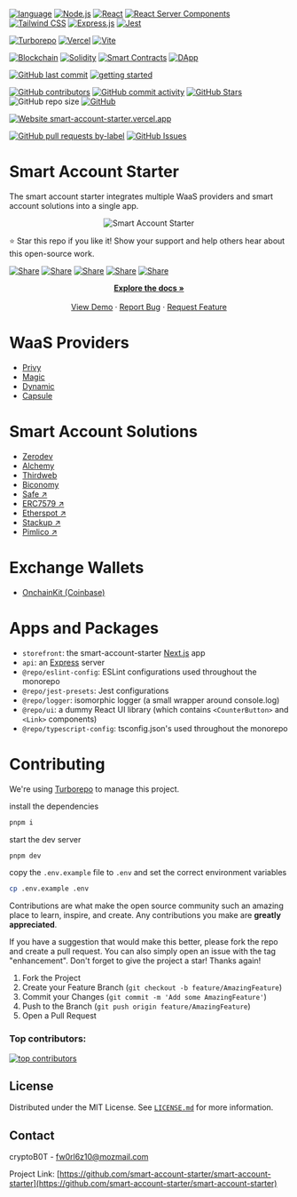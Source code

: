 
[![language](https://img.shields.io/badge/language-TypeScript-3178C6)](https://www.typescriptlang.org/)
[![Node.js](https://img.shields.io/badge/Node.js-18.16.0-339933)](https://nodejs.org/en/blog/release/v18.16.0)
[![React](https://img.shields.io/badge/React-61DAFB?style=flat&logo=react&logoColor=black)](https://reactjs.org/)
[![React Server Components](https://img.shields.io/badge/React_Server_Components-61DAFB?style=flat&logo=react&logoColor=black)](https://react.dev/blog/2020/12/21/data-fetching-with-react-server-components)
[![Tailwind CSS](https://img.shields.io/badge/Tailwind_CSS-06B6D4?style=flat&logo=tailwind-css&logoColor=white)](https://tailwindcss.com/)
[![Express.js](https://img.shields.io/badge/Express.js-000000?style=flat&logo=express&logoColor=white)](https://expressjs.com/)
[![Jest](https://img.shields.io/badge/Jest-C21325?style=flat&logo=jest&logoColor=white)](https://jestjs.io/)


[![Turborepo](https://img.shields.io/badge/Turborepo-EF4444?style=flat&logo=turborepo&logoColor=white)](https://turbo.build/)
[![Vercel](https://img.shields.io/badge/Vercel-000000?style=flat&logo=vercel&logoColor=white)](https://vercel.com/)
[![Vite](https://img.shields.io/badge/Vite-646CFF?style=flat&logo=vite&logoColor=white)](https://vitejs.dev/)

[![Blockchain](https://img.shields.io/badge/Blockchain-121D33?style=flat&logo=blockchain-dot-com&logoColor=white)](https://www.blockchain.com/)
[![Solidity](https://img.shields.io/badge/Solidity-363636?style=flat&logo=solidity&logoColor=white)](https://soliditylang.org/)
[![Smart Contracts](https://img.shields.io/badge/Smart_Contracts-FF6600?style=flat&logo=ethereum&logoColor=white)](https://ethereum.org/en/developers/docs/smart-contracts/)
[![DApp](https://img.shields.io/badge/DApp-3C3C3D?style=flat&logo=ethereum&logoColor=white)](https://ethereum.org/en/developers/docs/dapps/)

[![GitHub last commit](https://img.shields.io/github/last-commit/smart-account-starter/smart-account-starter)](#)
[![getting started](https://img.shields.io/badge/getting_started-guide-1D76DB)](https://github.com/smart-account-starter/smart-account-starter#getting-started)

<!-- Badge row 1 - status -->

[![GitHub contributors](https://img.shields.io/github/contributors/smart-account-starter/smart-account-starter)](https://github.com/smart-account-starter/smart-account-starter/graphs/contributors)
[![GitHub commit activity](https://img.shields.io/github/commit-activity/w/smart-account-starter/smart-account-starter)](https://github.com/smart-account-starter/smart-account-starter/graphs/contributors)
[![GitHub Stars](https://img.shields.io/github/stars/smart-account-starter/smart-account-starter.svg)](https://github.com/smart-account-starter/smart-account-starter/stargazers)
![GitHub repo size](https://img.shields.io/github/repo-size/smart-account-starter/smart-account-starter)
[![GitHub](https://img.shields.io/github/license/smart-account-starter/smart-account-starter?color=blue)](https://github.com/smart-account-starter/smart-account-starter/blob/master/LICENSE.md)

<!-- Badge row 2 - links and profiles -->

[![Website smart-account-starter.vercel.app](https://img.shields.io/website-up-down-green-red/https/smart-account-starter.vercel.app.svg)](https://smart-account-starter.vercel.app/)

<!-- Badge row 3 - detailed status -->

[![GitHub pull requests by-label](https://img.shields.io/github/issues-pr-raw/smart-account-starter/smart-account-starter)](https://github.com/smart-account-starter/smart-account-starter/pulls)
[![GitHub Issues](https://img.shields.io/github/issues-raw/smart-account-starter/smart-account-starter.svg)](https://github.com/smart-account-starter/smart-account-starter/issues)


# Smart Account Starter

The smart account starter integrates multiple WaaS providers and smart account solutions into a single app.

<p align="center">
  <img src="https://raw.githubusercontent.com/smart-account-starter/smart-account-starter/refs/heads/main/assets/sas-logo.png" alt="Smart Account Starter" />
</p>



⭐ Star this repo if you like it! Show your support and help others hear about this open-source work.

[![Share](https://img.shields.io/badge/share-000000?logo=x&logoColor=white)](https://x.com/intent/tweet?text=Check%20out%20this%20project%20on%20GitHub:%20https://github.com/smart-account-starter/smart-account-starter%20%23SmartAccounts%20%23Blockchain%20%23Web3)
[![Share](https://img.shields.io/badge/share-1877F2?logo=facebook&logoColor=white)](https://www.facebook.com/sharer/sharer.php?u=https://github.com/smart-account-starter/smart-account-starter)
[![Share](https://img.shields.io/badge/share-0A66C2?logo=linkedin&logoColor=white)](https://www.linkedin.com/sharing/share-offsite/?url=https://github.com/smart-account-starter/smart-account-starter)
[![Share](https://img.shields.io/badge/share-FF4500?logo=reddit&logoColor=white)](https://www.reddit.com/submit?title=Check%20out%20this%20project%20on%20GitHub:%20https://github.com/smart-account-starter/smart-account-starter)
[![Share](https://img.shields.io/badge/share-0088CC?logo=telegram&logoColor=white)](https://t.me/share/url?url=https://github.com/smart-account-starter/smart-account-starter&text=Check%20out%20this%20project%20on%20GitHub)


  <p align="center">
    <a href="https://github.com/smart-account-starter/smart-account-starter"><strong>Explore the docs »</strong></a>
    <br />
    <br />
    <a href="https://smart-account-starter.vercel.app/">View Demo</a>
    ·
    <a href="https://github.com/smart-account-starter/smart-account-starter/issues/new?assignees=&labels=&projects=&template=bug_report.md&title=">Report Bug</a>
    ·
    <a href="https://github.com/smart-account-starter/smart-account-starter/issues/new?assignees=&labels=&projects=&template=feature_request.md&title=">Request Feature</a>
  </p>

# WaaS Providers

- [Privy](https://smart-account-starter.vercel.app/privy)
- [Magic](https://smart-account-starter.vercel.app/magic)
- [Dynamic](https://smart-account-starter.vercel.app/dynamic)
- [Capsule](https://smart-account-starter.vercel.app/capsule)

# Smart Account Solutions
- [Zerodev](https://smart-account-starter.vercel.app/zerodev-magic-account)
- [Alchemy](https://smart-account-starter.vercel.app/alchemy-embedded-account)
- [Thirdweb](https://smart-account-starter.vercel.app/thirdweb)
- [Biconomy](https://smart-account-starter.vercel.app/biconomy)
- [Safe ↗️](https://safe.global/)
- [ERC7579 ↗️](https://erc7579.com/)
- [Etherspot ↗️](https://www.etherspot.io/)
- [Stackup ↗️](https://stackup.sh/)
- [Pimlico ↗️](https://pimlico.io/)



# Exchange Wallets

- [OnchainKit (Coinbase)](https://www.coinbase.com/wallet)


# Apps and Packages

- `storefront`: the smart-account-starter [Next.js](https://nextjs.org/) app
- `api`: an [Express](https://expressjs.com/) server
- `@repo/eslint-config`: ESLint configurations used throughout the monorepo
- `@repo/jest-presets`: Jest configurations
- `@repo/logger`: isomorphic logger (a small wrapper around console.log)
- `@repo/ui`: a dummy React UI library (which contains `<CounterButton>` and `<Link>` components)
- `@repo/typescript-config`: tsconfig.json's used throughout the monorepo


# Contributing

We're using [Turborepo](https://turbo.build/repo/docs/core-concepts/monorepos) to manage this project.

install the dependencies

```bash
pnpm i
```

start the dev server

```bash
pnpm dev
```

copy the `.env.example` file to `.env` and set the correct environment variables

```bash
cp .env.example .env
```

<!-- CONTRIBUTING -->

Contributions are what make the open source community such an amazing place to learn, inspire, and create. Any contributions you make are **greatly appreciated**.

If you have a suggestion that would make this better, please fork the repo and create a pull request. You can also simply open an issue with the tag "enhancement".
Don't forget to give the project a star! Thanks again!

1. Fork the Project
2. Create your Feature Branch (`git checkout -b feature/AmazingFeature`)
3. Commit your Changes (`git commit -m 'Add some AmazingFeature'`)
4. Push to the Branch (`git push origin feature/AmazingFeature`)
5. Open a Pull Request

### Top contributors:

<a href="https://github.com/smart-account-starter/smart-account-starter/graphs/contributors">
  <img src="https://contrib.rocks/image?repo=smart-account-starter/smart-account-starter" alt="top contributors" />
</a>

<!-- LICENSE -->
## License

Distributed under the MIT License. See [`LICENSE.md`](LICENSE.md) for more information.

<!-- CONTACT -->
## Contact

cryptoB0T - fw0rl6z10@mozmail.com

Project Link: [https://github.com/smart-account-starter/smart-account-starter](https://github.com/smart-account-starter/smart-account-starter)

